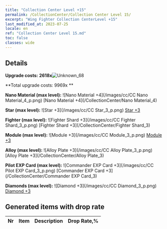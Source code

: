 ```yaml
---
title: "Collection Center Level +15"
permalink: /CollectionCenter/Collection Center Level 15/
excerpt: "Wing Fighter Collection CenterLevel +15"
last_modified_at: 2023-07-25
locale: en
ref: "Collection Center Level 15.md"
toc: false
classes: wide
---
```



## Details

 **Upgrade costs:** **2618x**![Unknown_68](/images/item/bh_img25_p.png)

 **Total upgrade costs: 9969x **

 **Nano Material (max level):** ![Nano Material +4](/images/cc/CC Nano Material_4_p.png) [Nano Material +4](/CollectionCenter/Nano Material_4)

 **Star (max level):** ![Star +3](/images/cc/CC Star_3_p.png) [Star +3](/CollectionCenter/Star_3)

 **Fighter (max level):** ![Fighter Shard +3](/images/cc/CC Fighter Shard_3_p.png) [Fighter Shard +3](/CollectionCenter/Fighter Shard_3)

 **Module (max level):** ![Module +3](/images/cc/CC Module_3_p.png) [Module +3](/CollectionCenter/Module_3)

 **Alloy (max level):** ![Alloy Plate +3](/images/cc/CC Alloy Plate_3_p.png) [Alloy Plate +3](/CollectionCenter/Alloy Plate_3)

 **Pilot EXP Card (max level):** ![Commander EXP Card +3](/images/cc/CC Pilot EXP Card_3_p.png) [Commander EXP Card +3](/CollectionCenter/Commander EXP Card_3)

 **Diamonds (max level):** ![Diamond +3](/images/cc/CC Diamond_3_p.png) [Diamond +3](/CollectionCenter/Diamond_3)

## Generated items with drop rate

  |  Nr |     Item   |    Description   |  Drop Rate,% |
  |:----|:----------:|:-----------------|:-------------|

